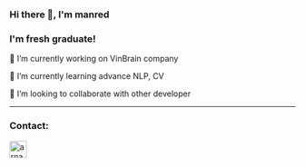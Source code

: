 ### Hi there 👋, I'm manred

### I'm fresh graduate!

🔭 I’m currently working on VinBrain company

🌱 I’m currently learning advance NLP, CV

👯 I’m looking to collaborate with other developer

----------------------------------------------------

### Contact:

[<img align="left" alt="arnabdey0503 | Twitter" width="30px" src="https://cdn.jsdelivr.net/npm/simple-icons@v3/icons/twitter.svg" />][twitter]


[twitter]: https://twitter.com/TrnHong06151887
<!--
**manred1997/manred1997** is a ✨ _special_ ✨ repository because its `README.md` (this file) appears on your GitHub profile.

Here are some ideas to get you started:

- 🔭 I’m currently working on ...
- 🌱 I’m currently learning ...
- 👯 I’m looking to collaborate on ...
- 🤔 I’m looking for help with ...
- 💬 Ask me about ...
- 📫 How to reach me: ...
- 😄 Pronouns: ...
- ⚡ Fun fact: ...
-->
